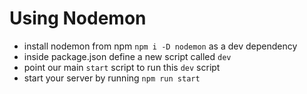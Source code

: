 # Using Nodemon

* install nodemon from npm `npm i -D nodemon` as a dev dependency
* inside package.json define a new script called `dev`
* point our main `start` script to run this `dev` script
* start your server by running `npm run start`
